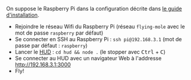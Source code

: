 On suppose le Raspberry Pi dans la configuration décrite dans [le guide d'installation](install.md).

* Rejoindre le réseau Wifi du Raspberry Pi (réseau `flying-mole` avec le mot de passe `raspberry` par défaut)
* Se connecter en SSH au Raspberry Pi : `ssh pi@192.168.3.1` (mot de passe par défaut : `raspberry`)
* Lancer le [HUD](https://github.com/flying-mole/hud) : `cd hud && node .` (le stopper avec <kbd>Ctrl</kbd> + <kbd>C</kbd>)
* Se connecter au HUD avec un navigateur Web à l'addresse http://192.168.3.1:3000
* Fly!
